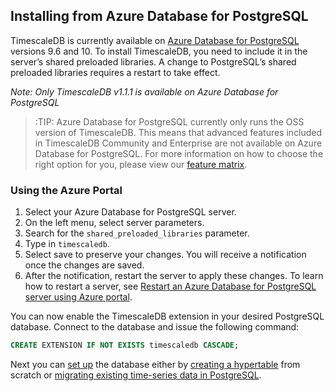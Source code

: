 ## Installing from Azure Database for PostgreSQL

TimescaleDB is currently available on [Azure Database for PostgreSQL][azure-postgresql] versions 9.6 and 10. To install TimescaleDB, you need to include it in the server’s shared preloaded libraries. A change to PostgreSQL’s shared preloaded libraries requires a restart to take effect.

*Note: Only TimescaleDB v1.1.1 is available on Azure Database for PostgreSQL*

>:TIP: Azure Database for PostgreSQL currently only runs the OSS version of TimescaleDB. This means that advanced features included in TimescaleDB Community and Enterprise are not available on Azure Database for PostgreSQL. For more information on how to choose the right option for you, please view our [feature matrix][matrix].

### Using the Azure Portal
1. Select your Azure Database for PostgreSQL server.
1. On the left menu, select server parameters.
1. Search for the `shared_preloaded_libraries` parameter.
1. Type in `timescaledb`.
1. Select save to preserve your changes. You will receive a notification once the changes are saved.
1. After the notification, restart the server to apply these changes. To learn how to restart a server, see [Restart an Azure Database for PostgreSQL server using Azure portal][azure-restart].

You can now enable the TimescaleDB extension in your desired PostgreSQL database. Connect to the database and issue the following command:

```sql
CREATE EXTENSION IF NOT EXISTS timescaledb CASCADE;
```

Next you can [set up][setup] the database either by [creating a hypertable][create-hypertable] from scratch or [migrating existing time-series data in PostgreSQL][migrate-data].


[azure-postgresql]: https://azure.microsoft.com/en-us/services/postgresql/
[azure-restart]: https://docs.microsoft.com/en-us/azure/postgresql/howto-restart-server-portal
[setup]: /getting-started/setup
[create-hypertable]: /getting-started/creating-hypertables
[migrate-data]: /getting-started/migrating-data
[matrix]: https://www.timescale.com/pricing
